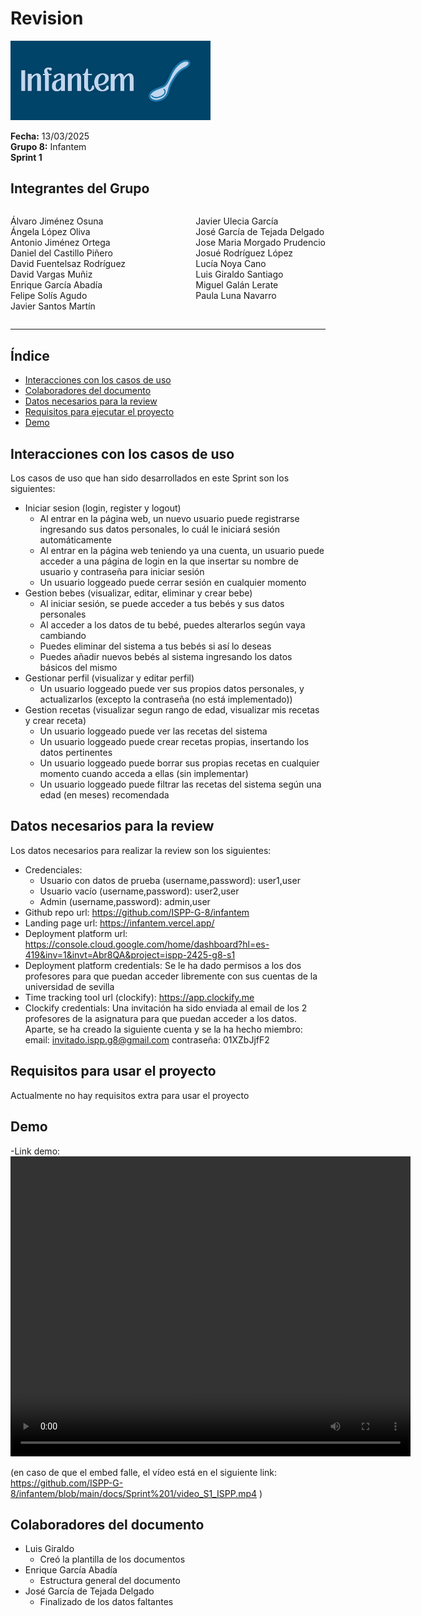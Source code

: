 # Revision

<img src = "../../docs/imagenes/Infantem.png" width="320" />


**Fecha:** 13/03/2025  
**Grupo 8:** Infantem  
**Sprint 1**

## Integrantes del Grupo
<div style="display: flex; justify-content: space-between; gap: 2px;">
  <div>
    <ul style="padding-left: 0; list-style: none;">
      <li>Álvaro Jiménez Osuna</li>
      <li>Ángela López Oliva</li>
      <li>Antonio Jiménez Ortega</li>
      <li>Daniel del Castillo Piñero</li>
      <li>David Fuentelsaz Rodríguez</li>
      <li>David Vargas Muñiz</li>
      <li>Enrique García Abadía</li>
      <li>Felipe Solís Agudo</li>
      <li>Javier Santos Martín</li>
    </ul>
  </div>

  <div>
    <ul style="padding-left: 0; list-style: none;">
    <li>Javier Ulecia García</li>
      <li>José García de Tejada Delgado</li>
      <li>Jose Maria Morgado Prudencio</li>
      <li>Josué Rodríguez López</li>
      <li>Lucía Noya Cano</li>
      <li>Luis Giraldo Santiago</li>
      <li>Miguel Galán Lerate</li>
      <li>Paula Luna Navarro</li>
    </ul>
  </div>
</div>

---





## Índice
- [Interacciones con los casos de uso](#interacciones-con-los-casos-de-uso)
- [Colaboradores del documento](#colaboradores-del-documento)
- [Datos necesarios para la review](#datos-necesarios-para-la-review)
- [Requisitos para ejecutar el proyecto](#requisitos-para-ejecutar-el-proyecto)
- [Demo](#demo)

## Interacciones con los casos de uso

Los casos de uso que han sido desarrollados en este Sprint son los siguientes:

- Iniciar sesion (login, register y logout)
    - Al entrar en la página web, un nuevo usuario puede registrarse ingresando sus datos personales, lo cuál le iniciará sesión automáticamente
    - Al entrar en la página web teniendo ya una cuenta, un usuario puede acceder a una página de login en la que insertar su nombre de usuario y contraseña para iniciar sesión
    - Un usuario loggeado puede cerrar sesión en cualquier momento
- Gestion bebes (visualizar, editar, eliminar y crear bebe)
    - Al iniciar sesión, se puede acceder a tus bebés y sus datos personales
    - Al acceder a los datos de tu bebé, puedes alterarlos según vaya cambiando
    - Puedes eliminar del sistema a tus bebés si así lo deseas
    - Puedes añadir nuevos bebés al sistema ingresando los datos básicos del mismo
- Gestionar perfil (visualizar y editar perfil)
    - Un usuario loggeado puede ver sus propios datos personales, y actualizarlos (excepto la contraseña (no está implementado))
- Gestion recetas (visualizar segun rango de edad, visualizar mis recetas y crear receta)
    - Un usuario loggeado puede ver las recetas del sistema
    - Un usuario loggeado puede crear recetas propias, insertando los datos pertinentes
    - Un usuario loggeado puede borrar sus propias recetas en cualquier momento cuando acceda a ellas (sin implementar)
    - Un usuario loggeado puede filtrar las recetas del sistema según una edad (en meses) recomendada

## Datos necesarios para la review

Los datos necesarios para realizar la review son los siguientes:
- Credenciales:
    - Usuario con datos de prueba (username,password): user1,user
    - Usuario vacío (username,password): user2,user
    - Admin (username,password): admin,user
- Github repo url: https://github.com/ISPP-G-8/infantem
- Landing page url: https://infantem.vercel.app/
- Deployment platform url: https://console.cloud.google.com/home/dashboard?hl=es-419&inv=1&invt=Abr8QA&project=ispp-2425-g8-s1
- Deployment platform credentials: Se le ha dado permisos a los dos profesores para que puedan acceder libremente con sus cuentas de la universidad de sevilla
- Time tracking tool url (clockify): https://app.clockify.me
- Clockify credentials: Una invitación ha sido enviada al email de los 2 profesores de la asignatura para que puedan acceder a los datos. Aparte, se ha creado la siguiente cuenta y se la ha hecho miembro: email: invitado.ispp.g8@gmail.com contraseña: 01XZbJjfF2


## Requisitos para usar el proyecto

Actualmente no hay requisitos extra para usar el proyecto

## Demo

-Link demo: 
<video src="./video_S1_ISPP.mp4" width="640" height="480" controls></video>

(en caso de que el embed falle, el vídeo está en el siguiente link: https://github.com/ISPP-G-8/infantem/blob/main/docs/Sprint%201/video_S1_ISPP.mp4 )



## Colaboradores del documento
- Luis Giraldo
  - Creó la plantilla de los documentos
- Enrique García Abadía
  - Estructura general del documento
- José García de Tejada Delgado
  - Finalizado de los datos faltantes
